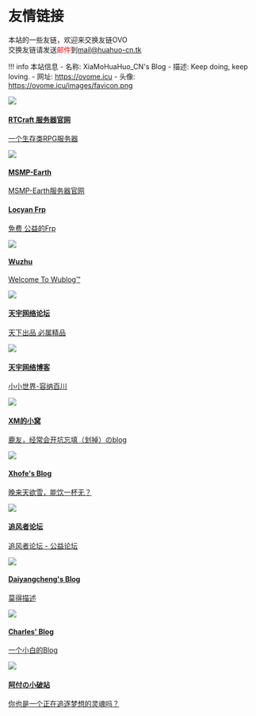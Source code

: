 # 友情链接

本站的一些友链，欢迎来交换友链OVO  
交换友链请发送<font color="red">邮件</font>到<a href="mailto:mail@huahuo-cn.tk">mail@huahuo-cn.tk</a>  

!!! info 本站信息
    - 名称: XiaMoHuaHuo_CN's Blog
    - 描述: Keep doing, keep loving.
    - 网址: https://ovome.icu
    - 头像: https://ovome.icu/images/favicon.png

<div class="friends">
    <img src="https://www.rtcraft.cn/assets/img/favicon.png">
    <div class="dv2">
        <a href="https://www.rtcraft.cn/">
            <h4>RTCraft 服务器官网</h4>
            <p>一个生存类RPG服务器</p>
        </a>
    </div>
</div>

<div class="friends">
    <img src="https://media-fs.huahuo-cn.tk/api/raw/?path=/flicon/%5BThumb%5D640735631011-db749195-72fc-3cc1-8957-001348289fa0.jpg">
    <div class="dv2">
        <a href="http://www.mspx.tk/">
            <h4>MSMP-Earth</h4>
            <p>MSMP-Earth服务器官网</p>
        </a>
    </div>
</div>

<div class="friends">
    <!--<img src="https://q2.qlogo.cn/headimg_dl?dst_uin=395667235&spec=640">-->
    <div class="dv2">
        <a href="https://locyanfrp.cn/">
            <h4>Locyan Frp</h4>
            <p>免费 公益的Frp</p>
        </a>
    </div>
</div>

<div class="friends">
    <img src="https://file.wuzhuoyiblog404.cf/d/Pan/psc.png?sign=rf0o71urbZpz8Ly-HWKEloVEE7q_1fu1rqoMaiVUG-o=:0">
    <div class="dv2">
        <a href="https://wuzhuoyiblog404.cf/">
            <h4>Wuzhu</h4>
            <p>Welcome To Wublog™</p>
        </a>
    </div>
</div>

<div class="friends">
    <img src="https://i0.wp.com/hk47.cc/wp-content/uploads/2021/11/%E6%88%91%E7%9A%84%E5%A4%B4%E5%83%8F.jpg">
    <div class="dv2">
        <a href="https://www.txnb.vip/">
            <h4>天宇网络论坛</h4>
            <p>天下出品 必属精品</p>
        </a>
    </div>
</div>

<div class="friends">
    <img src="https://i0.wp.com/hk47.cc/wp-content/uploads/2021/11/%E6%88%91%E7%9A%84%E5%A4%B4%E5%83%8F.jpg">
    <div class="dv2">
        <a href="https://hk47.cc/">
            <h4>天宇网络博客</h4>
            <p>小小世界-容纳百川</p>
        </a>
    </div>
</div>

<div class="friends">
    <img src="https://i0.wp.com/cravatar.cn/avatar/c56b6f5018fec0dfe27cf32f7324c5b4?s=400">
    <div class="dv2">
        <a href="https://kanokano.cn/">
            <h4>XM的小窝</h4>
            <p>鹿友，经常会开坑忘填（划掉）のblog</p>
        </a>
    </div>
</div>

<div class="friends">
    <img src="https://i0.wp.com/nn.ci/images/avatar.png">
    <div class="dv2">
        <a href="https://nn.ci/">
            <h4>Xhofe's Blog</h4>
            <p>晚来天欲雪，能饮一杯无？</p>
        </a>
    </div>
</div>

<div class="friends">
    <img src="https://bbs.windmc.top/view/img/favicon.ico">
    <div class="dv2">
        <a href="https://bbs.windmc.top/">
            <h4>追风者论坛</h4>
            <p>追风者论坛 - 公益论坛</p>
        </a>
    </div>
</div>
<!--
<div class="friends">
    <img src="https://i0.wp.com/suifeng.world/wp-content/uploads/2022/12/QQ%E5%9B%BE%E7%89%8720221223101322.jpg">
    <div class="dv2">
        <a href="https://suifeng.world/">
            <h4>随风-随笔</h4>
            <p>Little_H</p>
        </a>
    </div>
</div>
-->

<div class="friends">
    <img src="https://i0.wp.com/cravatar.cn/avatar/5417982dfeabcb9a22bfc582c88a4759?s=640">
    <div class="dv2">
        <a href="https://www.daiyangcheng.cn/">
            <h4>Daiyangcheng's Blog</h4>
            <p>莫得描述</p>
        </a>
    </div>
</div>

<div class="friends">
    <img src="https://pic-img.shanrenyi.top/i/2023/03/07/7dc8b8dd-02b1-b3f2-bc3c-63052d5b5b6a.png">
    <div class="dv2">
        <a href="https://shanrenyi.top/">
            <h4>Charles' Blog</h4>
            <p>一个小白的Blog</p>
        </a>
    </div>
</div>

<div class="friends">
    <img src="https://i0.wp.com/afqaq.com/wp-content/uploads/2021/10/CTXLNIED9S_1OVJN3XK.jpg">
    <div class="dv2">
        <a href="https://afqaq.com/">
            <h4>阿付の小破站</h4>
            <p>你也是一个正在追逐梦想的灵魂吗？</p>
        </a>
    </div>
</div>
